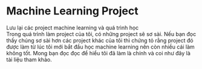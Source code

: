 # Machine Learning Project
Lưu lại các project machine learning và quá trình học  
Trong quá trình làm project của tôi, có những project sẽ sơ sài. Nếu bạn đọc thấy chúng sơ sài hơn các project khác của tôi thì chứng tỏ rằng project đó được làm từ lúc tôi mới bắt đầu học machine learning nên còn nhiều cái làm không tốt. Mong bạn đọc đọc để hiểu tôi đã làm là chính và coi như đây là tài liệu tham khảo.

